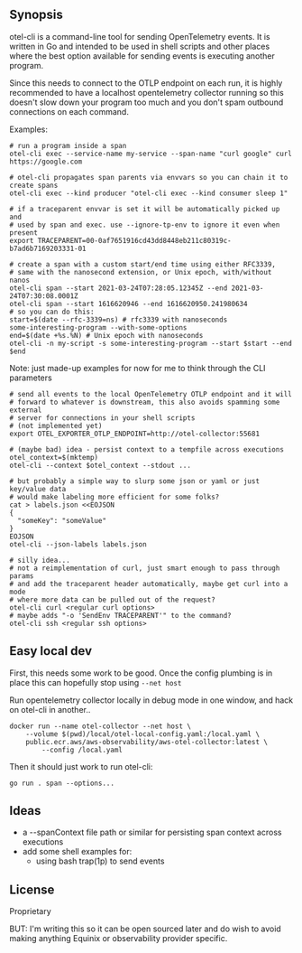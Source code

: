 ## Synopsis

otel-cli is a command-line tool for sending OpenTelemetry events. It is written in
Go and intended to be used in shell scripts and other places where the best option
available for sending events is executing another program.

Since this needs to connect to the OTLP endpoint on each run, it is highly recommended
to have a localhost opentelemetry collector running so this doesn't slow down your
program too much and you don't spam outbound connections on each command.

Examples:
```shell
# run a program inside a span
otel-cli exec --service-name my-service --span-name "curl google" curl https://google.com

# otel-cli propagates span parents via envvars so you can chain it to create spans
otel-cli exec --kind producer "otel-cli exec --kind consumer sleep 1"

# if a traceparent envvar is set it will be automatically picked up and
# used by span and exec. use --ignore-tp-env to ignore it even when present
export TRACEPARENT=00-0af7651916cd43dd8448eb211c80319c-b7ad6b7169203331-01

# create a span with a custom start/end time using either RFC3339,
# same with the nanosecond extension, or Unix epoch, with/without nanos
otel-cli span --start 2021-03-24T07:28:05.12345Z --end 2021-03-24T07:30:08.0001Z
otel-cli span --start 1616620946 --end 1616620950.241980634
# so you can do this:
start=$(date --rfc-3339=ns) # rfc3339 with nanoseconds
some-interesting-program --with-some-options
end=$(date +%s.%N) # Unix epoch with nanoseconds
otel-cli -n my-script -s some-interesting-program --start $start --end $end
```

Note: just made-up examples for now for me to think through the CLI parameters

```shell
# send all events to the local OpenTelemetry OTLP endpoint and it will
# forward to whatever is downstream, this also avoids spamming some external
# server for connections in your shell scripts
# (not implemented yet)
export OTEL_EXPORTER_OTLP_ENDPOINT=http://otel-collector:55681

# (maybe bad) idea - persist context to a tempfile across executions
otel_context=$(mktemp)
otel-cli --context $otel_context --stdout ...

# but probably a simple way to slurp some json or yaml or just key/value data
# would make labeling more efficient for some folks?
cat > labels.json <<EOJSON
{
  "someKey": "someValue"
}
EOJSON
otel-cli --json-labels labels.json

# silly idea...
# not a reimplementation of curl, just smart enough to pass through params
# and add the traceparent header automatically, maybe get curl into a mode
# where more data can be pulled out of the request?
otel-cli curl <regular curl options>
# maybe adds "-o 'SendEnv TRACEPARENT'" to the command?
otel-cli ssh <regular ssh options>
```

## Easy local dev

First, this needs some work to be good. Once the config plumbing is in
place this can hopefully stop using `--net host`

Run opentelemetry collector locally in debug mode in one window, and
hack on otel-cli in another..

```shell
docker run --name otel-collector --net host \
	--volume $(pwd)/local/otel-local-config.yaml:/local.yaml \
	public.ecr.aws/aws-observability/aws-otel-collector:latest \
		--config /local.yaml
```

Then it should just work to run otel-cli:

```shell
go run . span --options...
```

## Ideas

   * a --spanContext file path or similar for persisting span context across executions
   * add some shell examples for:
      * using bash trap(1p) to send events

## License

Proprietary

BUT: I'm writing this so it can be open sourced later and do wish to avoid making anything
Equinix or observability provider specific.
